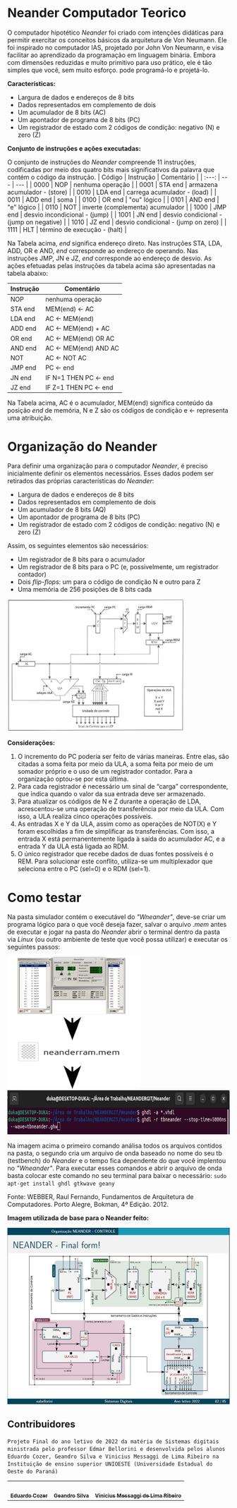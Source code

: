 # Neander Computador Teorico
O computador hipotético *Neander* foi criado com intenções didáticas para permitir exercitar os conceitos básicos da arquitetura de Von Neumann. Ele foi inspirado no computador IAS, projetado por John Von Neumann, e visa facilitar ao aprendizado da programação em linguagem binária. Embora com dimensões reduzidas e muito primitivo para uso prático, ele é tão simples que você, sem muito esforço. pode programá-lo e projetá-lo.

**Características:**
- Largura de dados e endereços de 8 bits
- Dados representados em complemento de dois
- Um acumulador de 8 bits (AC)
- Um apontador de programa de 8 bits (PC)
- Um registrador de estado com 2 códigos de condição: negativo (N) e zero (Z)

**Conjunto de instruções e ações executadas:**

O conjunto de instruções do *Neander* compreende 11 instruções, codificadas por meio dos quatro bits mais significativos da palavra que contém o código da instrução.
| Código  | Instrução | Comentário |
| :---: | --- | --- |
| 0000  | NOP  | nenhuma operação |
| 0001  | STA end | armazena acumulador - (store) |
| 0010  | LDA end | carrega acumulador - (load)  |
| 0011  | ADD end | soma |
| 0100  | OR end  | "ou" lógico  |
| 0101  | AND end  | "e" lógico  |
| 0110  | NOT  | inverte (complementa) acumulador  |
| 1000  | JMP end | desvio incondicional - (jump)  |
| 1001  | JN end  | desvio condicional - (jump on negative) |
| 1010  | JZ end  | desvio condicional - (jump on zero)  |
| 1111  | HLT  | término de execução - (halt) |

Na Tabela acima, *end* significa endereço direto. Nas instruções STA, LDA, ADD, OR e AND, *end* corresponde ao endereço de operando. Nas instruções JMP, JN e JZ, *end* corresponde ao endereço de desvio. As ações efetuadas pelas instruções da tabela acima são apresentadas na tabela abaixo:

| Instrução | Comentário |
| --- | --- |
| NOP     | nenhuma operação |
| STA end | MEM(end) ← AC |
| LDA end | AC ← MEM(end)  |
| ADD end | AC ← MEM(end) + AC |
| OR end  | AC ← MEM(end) OR AC |
| AND end | AC ← MEM(end) AND AC |
| NOT     | AC ← NOT AC |
| JMP end | PC ← end |
| JN end  | IF N=1 THEN PC ← end |
| JZ end  | IF Z=1 THEN PC ← end |

Na Tabela acima, AC é o acumulador, MEM(end) significa conteúdo da posição *end* de memória, N e Z são os códigos de condição e ← representa uma atribuição.
# Organização do Neander
Para definir uma organização para o computador *Neander*, é preciso inicialmente definir os elementos necessários. Esses dados podem ser retirados das próprias características do *Neander*:
- Largura de dados e endereços de 8 bits
- Dados representados em complemento de dois
- Um acumulador de 8 bits (AQ)
- Um apontador de programa de 8 bits (PC)
- Um registrador de estado com 2 códigos de condição: negativo (N) e zero (Z)

Assim, os seguintes elementos são necessários:
- Um registrador de 8 bits para o acumulador
- Um registrador de 8 bits para o PC (e, possivelmente, um registrador contador)
- Dois *flip-flops*: um para o código de condição N e outro para Z
- Uma memória de 256 posições de 8 bits cada

<img width="400" height="300" src="Imagens/Neander.JPG">

**Considerações:**
1. O incremento do PC poderia ser feito de várias maneiras. Entre elas, são citadas a soma feita por meio da ULA, a soma feita por meio de um somador próprio e o uso de um registrador contador. Para a organização optou-se por esta última.
2. Para cada registrador é necessário um sinal de “carga” correspondente, que indica quando o valor da sua entrada deve ser armazenado.
3. Para atualizar os códigos de N e Z durante a operação de LDA, acrescentou-se uma operação de transferência por meio da ULA. Com isso, a ULA realiza cinco operações possíveis.
4. As entradas X e Y da ULA, assim como as operações de NOT(X) e Y foram escolhidas a fim de simplificar as transferências. Com isso, a entrada X está permanentemente ligada à saída do acumulador AC, e a entrada Y da ULA está ligada ao RDM.
5. O único registrador que recebe dados de duas fontes possíveis é o REM. Para solucionar este conflito, utiliza-se um multiplexador que seleciona entre o PC (sel=0) e o RDM (sel=1).

# Como testar

Na pasta simulador contém o executável do *"Wneander"*, deve-se criar um programa lógico para o que você deseja fazer, salvar o arquivo *.mem* antes de executar e jogar na pasta do *Neander* abrir o terminal dentro da pasta via *Linux* (ou outro ambiente de teste que você possa utilizar) e executar os seguintes passos:

<img width="300" height="300" src="Imagens/to_readme/Caminhoteste.JPG">
<img width="800" height="100" src="Imagens/to_readme/Comandosterminal.jpeg">

Na imagem acima o primeiro comando análisa todos os arquivos contidos na pasta, o segundo cria um arquivo de onda baseado no nome do seu tb (testbench) do *Neander* e o tempo fica dependente do que você implentou no *"Wneander"*. Para executar esses comandos e abrir o arquivo de onda basta colocar este comando no seu terminal para baixar o necessário:
`sudo apt-get install ghdl gtkwave geany`

Fonte: WEBBER, Raul Fernando, Fundamentos de Arquitetura de Computadores. Porto Alegre, Bokman, 4ª Edição. 2012.

**Imagem utilizada de base para o Neander feito:**

<img width="600" height="400" src="Imagens/Neanderutilizado.JPG">

## Contribuidores

`Projeto Final do ano letivo de 2022 da matéria de Sistemas digitais ministrada pelo professor Edmar Bellorini e desenvolvida pelos alunos Eduardo Cozer, Geandro Silva e Vinicius Messaggi de Lima Ribeiro na Instituição de ensino superior UNIOESTE (Universidade Estadual do Oeste do Paraná)`

<table>
  <tr>
    <td align="center"><a href="https://github.com/Eduardo-Cozer"><img style="border-radius: 50%;" src="https://avatars.githubusercontent.com/u/129805691?v=4" width="100px;" alt=""/><br /><sub><b>Eduardo Cozer</b></sub></a><br /></td>
    <td align="center"><a href="https://github.com/GeandroRdS"><img style="border-radius: 50%;" src="https://avatars.githubusercontent.com/u/140825373?v=4" width="100px;" alt=""/><br /><sub><b>Geandro Silva</b></sub></a><br /></td>
    <td align="center"><a href="https://github.com/Vmessaggi"><img style="border-radius: 50%;" src="https://avatars.githubusercontent.com/u/109189195?v=4" width="100px;" alt=""/><br /><sub><b>Vinicius Messaggi de Lima Ribeiro</b></sub></a><br /></td>
  </tr>
</table>
